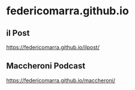 # federicomarra.github.io

## il Post

https://federicomarra.github.io/ilpost/

## Maccheroni Podcast

https://federicomarra.github.io/maccheroni/
